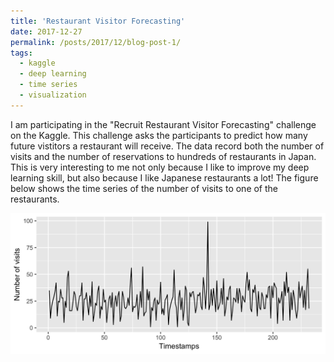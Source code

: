 ```yaml
---
title: 'Restaurant Visitor Forecasting'
date: 2017-12-27
permalink: /posts/2017/12/blog-post-1/
tags:
  - kaggle
  - deep learning
  - time series
  - visualization
---
```


I am participating in the "Recruit Restaurant Visitor Forecasting" challenge on the Kaggle. This challenge asks the participants to predict how many future vistitors a restaurant will receive. The data record both the number of visits and the number of reservations to hundreds of restaurants in Japan. This is very interesting to me not only because I like to improve my deep learning skill, but also because I like Japanese restaurants a lot! The figure below shows the time series of the number of visits to one of the restaurants.

![alt text](https://github.com/bellowswang/bellowswang.github.io/raw/master/images/ts20171227.jpeg)